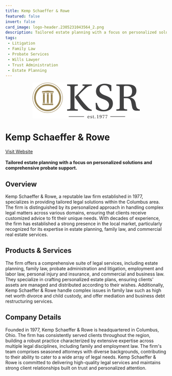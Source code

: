 ```yaml
---
title: Kemp Schaeffer & Rowe
featured: false
invert: false
card_image: logo-header.2305231043564_2.png
description: Tailored estate planning with a focus on personalized solutions and comprehensive probate support.
tags: 
 - Litigation
 - Family Law
 - Probate Services
 - Wills Lawyer
 - Trust Administration
 - Estate Planning
---
```


<div align="center">
<a href="https://www.ksrlegal.com/estate-planning/">
<img src="logo-header.2305231043564_2.png" alt="Logo" style="min-width: 200px; max-width: 600px; height: auto;" >
</a>
</div>

# Kemp Schaeffer & Rowe
<a href="https://www.ksrlegal.com/estate-planning/">Visit Website</a>
<br>
<br>
**Tailored estate planning with a focus on personalized solutions and comprehensive probate support.**

## Overview
Kemp Schaeffer & Rowe, a reputable law firm established in 1977, specializes in providing tailored legal solutions within the Columbus area. The firm is distinguished by its personalized approach in handling complex legal matters across various domains, ensuring that clients receive customized advice to fit their unique needs. With decades of experience, the firm has established a strong presence in the local market, particularly recognized for its expertise in estate planning, family law, and commercial real estate services.
## Products & Services 
The firm offers a comprehensive suite of legal services, including estate planning, family law, probate administration and litigation, employment and labor law, personal injury and insurance, and commercial and business law. They specialize in crafting personalized estate plans, ensuring clients' assets are managed and distributed according to their wishes. Additionally, Kemp Schaeffer & Rowe handle complex issues in family law such as high net worth divorce and child custody, and offer mediation and business debt restructuring services.
## Company Details 
Founded in 1977, Kemp Schaeffer & Rowe is headquartered in Columbus, Ohio. The firm has consistently served clients throughout the region, building a robust practice characterized by extensive expertise across multiple legal disciplines, including family and employment law. The firm's team comprises seasoned attorneys with diverse backgrounds, contributing to their ability to cater to a wide array of legal needs. Kemp Schaeffer & Rowe is committed to delivering high-quality legal services and maintains strong client relationships built on trust and personalized attention.

